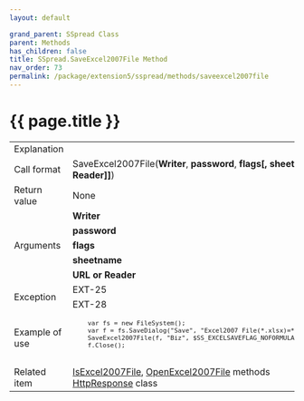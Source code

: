 ```yaml
---
layout: default

grand_parent: SSpread Class
parent: Methods
has_children: false
title: SSpread.SaveExcel2007File Method
nav_order: 73
permalink: /package/extension5/sspread/methods/saveexcel2007file
---
```

# {{ page.title }}

<table>
  <tr>
    <td>Explanation</td>
    <td colspan="2"></td>
  </tr>
  <tr>
    <td>Call format</td>
    <td colspan="2">SaveExcel2007File(<b>Writer</b>, <b>password</b>, <b>flags[, sheetname[, URL or Reader]]</b>)</td>
  </tr>
  <tr>
    <td>Return value</td>
    <td colspan="2">None</td>
  </tr>  
  <tr>
    <td rowspan="5">Arguments</td>
    <td><b>Writer</b></td>
    <td></td>
  </tr>
  <tr>
    <td><b>password</b></td>
    <td></td>
  </tr>
  <tr>
    <td><b>flags</b></td>
    <td></td>
  </tr>
  <tr>
    <td><b>sheetname</b></td>
    <td></td>
  </tr>
  <tr>
    <td><b>URL or Reader</b></td>
    <td></td>
  </tr>
  <tr>
    <td rowspan="2">Exception</td>
    <td>EXT-25</td>
    <td></td>
  </tr>
  <tr>
    <td>EXT-28</td>
    <td></td>
  </tr>
  <tr>
    <td>Example of use</td>
    <td colspan="2"><code><pre>
    var fs = new FileSystem();
    var f = fs.SaveDialog("Save", "Excel2007 File(*.xlsx)=*.xlsx", "xlsx", "");
    SaveExcel2007File(f, "Biz", $SS_EXCELSAVEFLAG_NOFORMULAS, "Sheet 1");
    f.Close();
    </pre></code></td>
  </tr>
  <tr>
    <td>Related item</td>
    <td colspan="2"><a href="/package/extension5/sspread/methods/isexcel2007file">IsExcel2007File</a>, <a href="/package/extension5/sspread/methods/openexcel2007file">OpenExcel2007File</a> methods<br><a href="/package/httppackage/httpresponse">HttpResponse</a> class</td>
  </tr>
</table>
